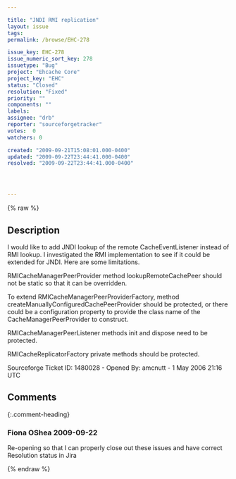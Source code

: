 ```yaml
---

title: "JNDI RMI replication"
layout: issue
tags: 
permalink: /browse/EHC-278

issue_key: EHC-278
issue_numeric_sort_key: 278
issuetype: "Bug"
project: "Ehcache Core"
project_key: "EHC"
status: "Closed"
resolution: "Fixed"
priority: ""
components: ""
labels: 
assignee: "drb"
reporter: "sourceforgetracker"
votes:  0
watchers: 0

created: "2009-09-21T15:08:01.000-0400"
updated: "2009-09-22T23:44:41.000-0400"
resolved: "2009-09-22T23:44:41.000-0400"




---
```


{% raw %}

## Description

<div markdown="1" class="description">

I would like to add JNDI lookup of the remote 
CacheEventListener instead of RMI lookup.  I 
investigated the RMI implementation to see if it 
could be extended for JNDI.  Here are some 
limitations.

RMICacheManagerPeerProvider method 
lookupRemoteCachePeer should not be static so that it 
can be overridden.

To extend RMICacheManagerPeerProviderFactory, method 
createManuallyConfiguredCachePeerProvider should be 
protected, or there could be a configuration property 
to provide the class name of the 
CacheManagerPeerProvider to construct.

RMICacheManagerPeerListener methods init and dispose 
need to be protected.

RMICacheReplicatorFactory private methods should be 
protected.

Sourceforge Ticket ID: 1480028 - Opened By: amcnutt - 1 May 2006 21:16 UTC

</div>

## Comments


{:.comment-heading}
### **Fiona OShea** <span class="date">2009-09-22</span>

<div markdown="1" class="comment">

Re-opening so that I can properly close out these issues and have correct Resolution status in Jira

</div>



{% endraw %}
